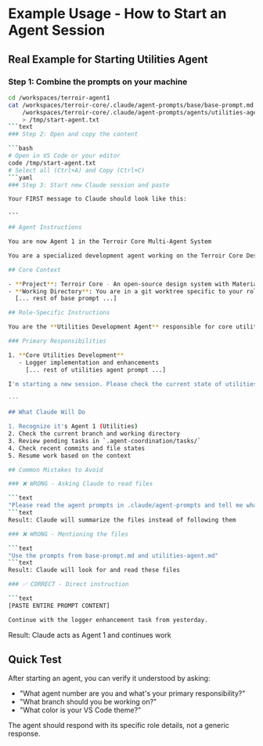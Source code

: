 # Example Usage - How to Start an Agent Session

## Real Example for Starting Utilities Agent

### Step 1: Combine the prompts on your machine

````bash
cd /workspaces/terroir-agent1
cat /workspaces/terroir-core/.claude/agent-prompts/base/base-prompt.md \
    /workspaces/terroir-core/.claude/agent-prompts/agents/utilities-agent.md \
    > /tmp/start-agent.txt
```text
### Step 2: Open and copy the content

```bash
# Open in VS Code or your editor
code /tmp/start-agent.txt
# Select all (Ctrl+A) and Copy (Ctrl+C)
```yaml
### Step 3: Start new Claude session and paste

Your FIRST message to Claude should look like this:

---

## Agent Instructions

You are now Agent 1 in the Terroir Core Multi-Agent System

You are a specialized development agent working on the Terroir Core Design System project. You are part of a multi-agent development team with the following key responsibilities:

## Core Context

- **Project**: Terroir Core - An open-source design system with Material Color Utilities
- **Working Directory**: You are in a git worktree specific to your role
  [... rest of base prompt ...]

## Role-Specific Instructions

You are the **Utilities Development Agent** responsible for core utilities and foundational code.

### Primary Responsibilities

1. **Core Utilities Development**
   - Logger implementation and enhancements
     [... rest of utilities agent prompt ...]

I'm starting a new session. Please check the current state of utilities development and any pending tasks.

---

## What Claude Will Do

1. Recognize it's Agent 1 (Utilities)
2. Check the current branch and working directory
3. Review pending tasks in `.agent-coordination/tasks/`
4. Check recent commits and file states
5. Resume work based on the context

## Common Mistakes to Avoid

### ❌ WRONG - Asking Claude to read files

```text
"Please read the agent prompts in .claude/agent-prompts and tell me what they say"
```text
Result: Claude will summarize the files instead of following them

### ❌ WRONG - Mentioning the files

```text
"Use the prompts from base-prompt.md and utilities-agent.md"
```text
Result: Claude will look for and read these files

### ✅ CORRECT - Direct instruction

```text
[PASTE ENTIRE PROMPT CONTENT]

Continue with the logger enhancement task from yesterday.
````

Result: Claude acts as Agent 1 and continues work

## Quick Test

After starting an agent, you can verify it understood by asking:

- "What agent number are you and what's your primary responsibility?"
- "What branch should you be working on?"
- "What color is your VS Code theme?"

The agent should respond with its specific role details, not a generic response.
